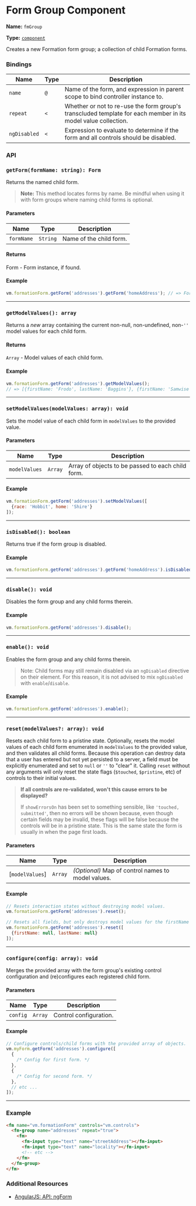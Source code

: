 # Form Group Component

**Name:** `fmGroup`

**Type:** [`component`](https://docs.angularjs.org/guide/component)

Creates a new Formation form group; a collection of child Formation forms.

### Bindings

| Name | Type | Description |
| --- | --- | --- |
| `name` | `@` | Name of the form, and expression in parent scope to bind controller instance to. |
| `repeat` | `<` | Whether or not to re-use the form group's transcluded template for each member in its model value collection. |
| `ngDisabled` | `<` | Expression to evaluate to determine if the form and all controls should be disabled. |

### API

### `getForm(formName: string): Form`

Returns the named child form.

> **Note:** This method locates forms by name. Be mindful when using it with form groups where naming child forms is optional.

#### **Parameters**

| Name | Type | Description |
| --- | --- | --- |
| `formName` | `String` | Name of the child form. |

#### **Returns**

Form - Form instance, if found.

#### **Example**

```js
vm.formationForm.getForm('addresses').getForm('homeAddress'); // => FormController
```

---

### `getModelValues(): array`

Returns a _new_ array containing the current non-null, non-undefined, non-`''` model values for each child form.

#### **Returns**

`Array` - Model values of each child form.

#### **Example**

```js
vm.formationForm.getForm('addresses').getModelValues();
// => [{firstName: 'Frodo', lastName: 'Baggins'}, {firstName: 'Samwise', lastName: 'Gamgee'}]
```

---

### `setModelValues(modelValues: array): void`

Sets the model value of each child form in `modelValues` to the provided value.

#### **Parameters**

| Name | Type | Description |
| --- | --- | --- |
| `modelValues` | `Array` | Array of objects to be passed to each child form. |

#### **Example**

```js
vm.formationForm.getForm('addresses').setModelValues([
  {race: 'Hobbit', home: 'Shire'}
]);
```

---

### `isDisabled(): boolean`

Returns true if the form group is disabled.

#### **Example**

```js
vm.formationForm.getForm('addresses').getForm('homeAddress').isDisabled(); // => true
```

---

### `disable(): void`

Disables the form group and any child forms therein.

#### **Example**

```js
vm.formationForm.getForm('addresses').disable();
```

---

### `enable(): void`

Enables the form group and any child forms therein.

> Note: Child forms may still remain disabled via an `ngDisabled` directive on their element. For this reason, it is not advised to mix `ngDisabled` with `enable`/`disable`.

#### **Example**

```js
vm.formationForm.getForm('addresses').enable();
```

---

### `reset(modelValues?: array): void`

Resets each child form to a pristine state. Optionally, resets the model values of each child form enumerated in `modelValues` to the provided value, and then validates all child forms. Because this operation can destroy data that a user has entered but not yet persisted to a server, a field must be explicitly enumerated and set to `null` or `''` to "clear" it. Calling `reset` without any arguments will only reset the state flags \(`$touched`, `$pristine`, etc\) of controls to their initial values.

> **If all controls are re-validated, won't this cause errors to be displayed?**
>
> If `showErrorsOn` has been set to something sensible, like `'touched, submitted'`, then no errors will be shown because, even though certain fields may be invalid, these flags will be false because the controls will be in a pristine state. This is the same state the form is usually in when the page first loads.

#### Parameters

| Name | Type | Description |
| --- | --- | --- |
| \[`modelValues`\] | `Array` | _\(Optional\)_ Map of control names to model values. |

#### **Example**

```js
// Resets interaction states without destroying model values.
vm.formationForm.getForm('addresses').reset();

// Resets all fields, but only destroys model values for the firstName and lastName fields.
vm.formationForm.getForm('addresses').reset([
  {firstName: null, lastName: null}
]);
```

---

### `configure(config: array): void`

Merges the provided array with the form group's existing control configuration and \(re\)configures each registered child form.

#### Parameters

| Name | Type | Description |
| --- | --- | --- |
| `config` | `Array` | Control configuration. |

#### **Example**

```js
// Configure controls/child forms with the provided array of objects.
vm.myForm.getForm('addresses').configure([
  {
    /* Config for first form. */
  },
  {
    /* Config for second form. */
  },
  // etc ...
]);
```

---

### Example

```html
<fm name="vm.formationForm" controls="vm.controls">
  <fm-group name="addresses" repeat="true">
    <fm>
      <fm-input type="text" name="streetAddress"></fm-input>
      <fm-input type="text" name="locality"></fm-input>
      <!-- etc -->
    </fm>
  </fm-group>
</fm>
```

### Additional Resources

* [AngularJS: API: ngForm](https://docs.angularjs.org/api/ng/directive/ngForm)
